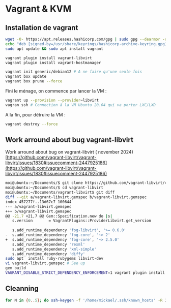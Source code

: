 # Vagrant & KVM

## Installation de vagrant

~~~bash
wget -O- https://apt.releases.hashicorp.com/gpg | sudo gpg --dearmor -o /usr/share/keyrings/hashicorp-archive-keyring.gpg
echo "deb [signed-by=/usr/share/keyrings/hashicorp-archive-keyring.gpg] https://apt.releases.hashicorp.com $(lsb_release -cs) main" | sudo tee /etc/apt/sources.list.d/hashicorp.list
sudo apt update && sudo apt install vagrant
~~~

~~~bash
vagrant plugin install vagrant-libvirt
vagrant plugin install vagrant-hostmanager
~~~

~~~bash
vagrant init generic/debian12 # A ne faire qu'une seule fois
vagrant box update
vagrant box prune --force
~~~

Fini le ménage, on commence par lancer la VM :

~~~bash
vagrant up --provision --provider=libvirt
vagran ssh # Connection à la VM Ubuntu 20.04 qui va porter LXC/LXD
~~~

A la fin, pour détruire la VM :

~~~bash
vagrant destroy --force
~~~

## Work arround about bug vagrant-libvirt

Work arround about bug on vagrant-libvirt ( november 2024)
[https://github.com/vagrant-libvirt/vagrant-libvirt/issues/1830#issuecomment-2447925186](https://github.com/vagrant-libvirt/vagrant-libvirt/issues/1830#issuecomment-2447925186)

~~~bash
moi@ubuntu:~/Documents/$ git clone https://github.com/vagrant-libvirt/vagrant-libvirt.git
moi@ubuntu:~/Documents/$ cd vagrant-libvirt
moi@ubuntu:~/Documents/vagrant-libvirt$ git diff
diff --git a/vagrant-libvirt.gemspec b/vagrant-libvirt.gemspec
index 457277f..13d67c7 100644
--- a/vagrant-libvirt.gemspec
+++ b/vagrant-libvirt.gemspec
@@ -21,7 +21,7 @@ Gem::Specification.new do |s|
   s.version       = VagrantPlugins::ProviderLibvirt.get_version
 
   s.add_runtime_dependency 'fog-libvirt', '>= 0.6.0'
-  s.add_runtime_dependency 'fog-core', '~> 2'
+  s.add_runtime_dependency 'fog-core', '~> 2.5.0'
   s.add_runtime_dependency 'rexml'
   s.add_runtime_dependency 'xml-simple'
   s.add_runtime_dependency 'diffy'
sudo apt  install ruby-rubygems libvirt-dev
vi vagrant-libvirt.gemspec # See up
gem build
VAGRANT_DISABLE_STRICT_DEPENDENCY_ENFORCEMENT=1 vagrant plugin install ./vagrant-libvirt-0.12.3.pre.18.gem
~~~

## Cleanning

~~~bash
for N in {0..5}; do ssh-keygen -f '/home/mickael/.ssh/known_hosts' -R 192.168.124.14${N}; done
~~~
